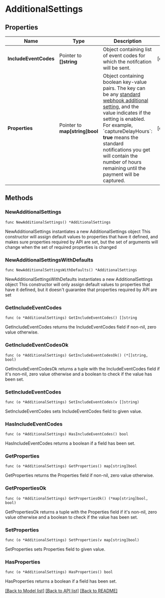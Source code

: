 # AdditionalSettings

## Properties

Name | Type | Description | Notes
------------ | ------------- | ------------- | -------------
**IncludeEventCodes** | Pointer to **[]string** | Object containing list of event codes for which the notifcation will be sent.  | [optional] 
**Properties** | Pointer to **map[string]bool** | Object containing boolean key-value pairs. The key can be any [standard webhook additional setting](https://docs.adyen.com/development-resources/webhooks/additional-settings), and the value indicates if the setting is enabled. For example, &#x60;captureDelayHours&#x60;: **true** means the standard notifications you get will contain the number of hours remaining until the payment will be captured. | [optional] 

## Methods

### NewAdditionalSettings

`func NewAdditionalSettings() *AdditionalSettings`

NewAdditionalSettings instantiates a new AdditionalSettings object
This constructor will assign default values to properties that have it defined,
and makes sure properties required by API are set, but the set of arguments
will change when the set of required properties is changed

### NewAdditionalSettingsWithDefaults

`func NewAdditionalSettingsWithDefaults() *AdditionalSettings`

NewAdditionalSettingsWithDefaults instantiates a new AdditionalSettings object
This constructor will only assign default values to properties that have it defined,
but it doesn't guarantee that properties required by API are set

### GetIncludeEventCodes

`func (o *AdditionalSettings) GetIncludeEventCodes() []string`

GetIncludeEventCodes returns the IncludeEventCodes field if non-nil, zero value otherwise.

### GetIncludeEventCodesOk

`func (o *AdditionalSettings) GetIncludeEventCodesOk() (*[]string, bool)`

GetIncludeEventCodesOk returns a tuple with the IncludeEventCodes field if it's non-nil, zero value otherwise
and a boolean to check if the value has been set.

### SetIncludeEventCodes

`func (o *AdditionalSettings) SetIncludeEventCodes(v []string)`

SetIncludeEventCodes sets IncludeEventCodes field to given value.

### HasIncludeEventCodes

`func (o *AdditionalSettings) HasIncludeEventCodes() bool`

HasIncludeEventCodes returns a boolean if a field has been set.

### GetProperties

`func (o *AdditionalSettings) GetProperties() map[string]bool`

GetProperties returns the Properties field if non-nil, zero value otherwise.

### GetPropertiesOk

`func (o *AdditionalSettings) GetPropertiesOk() (*map[string]bool, bool)`

GetPropertiesOk returns a tuple with the Properties field if it's non-nil, zero value otherwise
and a boolean to check if the value has been set.

### SetProperties

`func (o *AdditionalSettings) SetProperties(v map[string]bool)`

SetProperties sets Properties field to given value.

### HasProperties

`func (o *AdditionalSettings) HasProperties() bool`

HasProperties returns a boolean if a field has been set.


[[Back to Model list]](../README.md#documentation-for-models) [[Back to API list]](../README.md#documentation-for-api-endpoints) [[Back to README]](../README.md)


